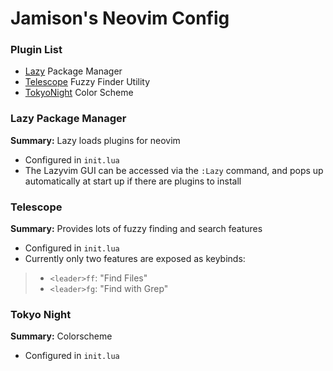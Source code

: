 # Jamison's Neovim Config

### Plugin List
- [Lazy](https://github.com/folke/lazy.nvim) Package Manager
- [Telescope](https://github.com/nvim-telescope/telescope.nvim) Fuzzy Finder Utility
- [TokyoNight](https://github.com/folke/tokyonight.nvim) Color Scheme

### Lazy Package Manager
**Summary:** Lazy loads plugins for neovim

- Configured in `init.lua`
- The Lazyvim GUI can be accessed via the `:Lazy` command, and pops up automatically at start up if
there are plugins to install

### Telescope
**Summary:** Provides lots of fuzzy finding and search features

- Configured in `init.lua`
- Currently only two features are exposed as keybinds:
> - `<leader>ff`: "Find Files"
> - `<leader>fg`: "Find with Grep"

### Tokyo Night
**Summary:** Colorscheme

- Configured in `init.lua`

